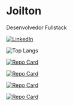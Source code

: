 
# Joilton

Desenvolvedor Fullstack

[![LinkedIn](https://img.shields.io/badge/LinkedIn-0077B5?style=for-the-badge&logo=linkedin&logoColor=white)](https://www.linkedin.com/in/joilton-ramalho/)

![Top Langs](https://github-readme-stats-git-masterrstaa-rickstaa.vercel.app/api/top-langs/?username=JoiltonSantos&layout=compact&bg_color=000&border_color=30A3DC&title_color=E94D5F&text_color=FFF)

[![Repo Card](https://github-readme-stats.vercel.app/api/pin/?username=JoiltonSantos&repo=chama_nois&bg_color=000&border_color=30A3DC&show_icons=true&icon_color=30A3DC&title_color=E94D5F&text_color=FFF)](https://github.com/JoiltonSantos/chama_nois)

[![Repo Card](https://github-readme-stats.vercel.app/api/pin/?username=JoiltonSantos&repo=agenciaDeViagensMVC&bg_color=000&border_color=30A3DC&show_icons=true&icon_color=30A3DC&title_color=E94D5F&text_color=FFF)](https://github.com/JoiltonSantos/agenciaDeViagensMVC)

[![Repo Card](https://github-readme-stats.vercel.app/api/pin/?username=JoiltonSantos&repo=agenciaDeViagensSwaggerUI&bg_color=000&border_color=30A3DC&show_icons=true&icon_color=30A3DC&title_color=E94D5F&text_color=FFF)](https://github.com/JoiltonSantos/agenciaDeViagensSwaggerUI)

[![Repo Card](https://github-readme-stats.vercel.app/api/pin/?username=JoiltonSantos&repo=agenciaDeViagensAPI&bg_color=000&border_color=30A3DC&show_icons=true&icon_color=30A3DC&title_color=E94D5F&text_color=FFF)](https://github.com/JoiltonSantos/agenciaDeViagensAPI)
